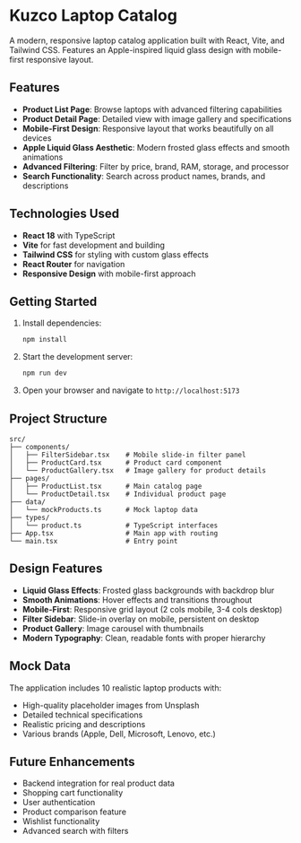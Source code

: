 # Kuzco Laptop Catalog

A modern, responsive laptop catalog application built with React, Vite, and Tailwind CSS. Features an Apple-inspired liquid glass design with mobile-first responsive layout.

## Features

- **Product List Page**: Browse laptops with advanced filtering capabilities
- **Product Detail Page**: Detailed view with image gallery and specifications
- **Mobile-First Design**: Responsive layout that works beautifully on all devices
- **Apple Liquid Glass Aesthetic**: Modern frosted glass effects and smooth animations
- **Advanced Filtering**: Filter by price, brand, RAM, storage, and processor
- **Search Functionality**: Search across product names, brands, and descriptions

## Technologies Used

- **React 18** with TypeScript
- **Vite** for fast development and building
- **Tailwind CSS** for styling with custom glass effects
- **React Router** for navigation
- **Responsive Design** with mobile-first approach

## Getting Started

1. Install dependencies:
   ```bash
   npm install
   ```

2. Start the development server:
   ```bash
   npm run dev
   ```

3. Open your browser and navigate to `http://localhost:5173`

## Project Structure

```
src/
├── components/
│   ├── FilterSidebar.tsx    # Mobile slide-in filter panel
│   ├── ProductCard.tsx      # Product card component
│   └── ProductGallery.tsx   # Image gallery for product details
├── pages/
│   ├── ProductList.tsx      # Main catalog page
│   └── ProductDetail.tsx    # Individual product page
├── data/
│   └── mockProducts.ts      # Mock laptop data
├── types/
│   └── product.ts           # TypeScript interfaces
├── App.tsx                  # Main app with routing
└── main.tsx                 # Entry point
```

## Design Features

- **Liquid Glass Effects**: Frosted glass backgrounds with backdrop blur
- **Smooth Animations**: Hover effects and transitions throughout
- **Mobile-First**: Responsive grid layout (2 cols mobile, 3-4 cols desktop)
- **Filter Sidebar**: Slide-in overlay on mobile, persistent on desktop
- **Product Gallery**: Image carousel with thumbnails
- **Modern Typography**: Clean, readable fonts with proper hierarchy

## Mock Data

The application includes 10 realistic laptop products with:
- High-quality placeholder images from Unsplash
- Detailed technical specifications
- Realistic pricing and descriptions
- Various brands (Apple, Dell, Microsoft, Lenovo, etc.)

## Future Enhancements

- Backend integration for real product data
- Shopping cart functionality
- User authentication
- Product comparison feature
- Wishlist functionality
- Advanced search with filters